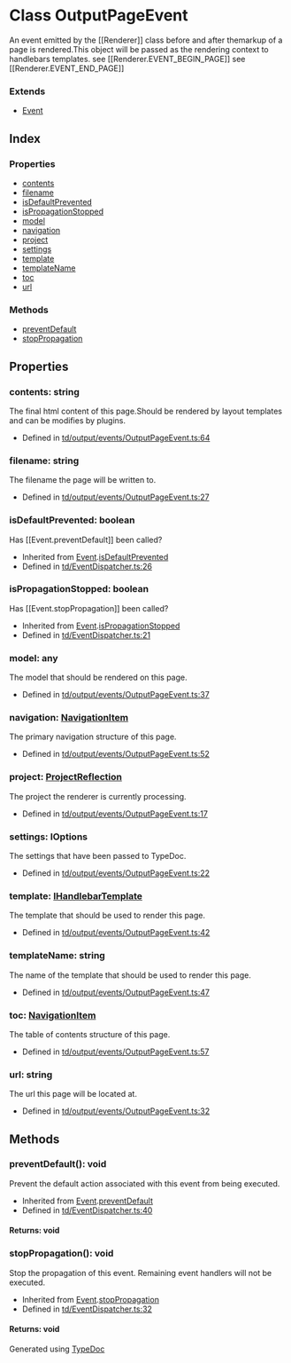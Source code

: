 # Class OutputPageEvent
An event emitted by the [[Renderer]] class before and after themarkup of a page is rendered.This object will be passed as the rendering context to handlebars templates. see [[Renderer.EVENT_BEGIN_PAGE]] see [[Renderer.EVENT_END_PAGE]]


### Extends
* [Event](td.event.md)

## Index

### Properties
* [contents](td.output.outputpageevent.md#contents)
* [filename](td.output.outputpageevent.md#filename)
* [isDefaultPrevented](td.output.outputpageevent.md#isdefaultprevented)
* [isPropagationStopped](td.output.outputpageevent.md#ispropagationstopped)
* [model](td.output.outputpageevent.md#model)
* [navigation](td.output.outputpageevent.md#navigation)
* [project](td.output.outputpageevent.md#project)
* [settings](td.output.outputpageevent.md#settings)
* [template](td.output.outputpageevent.md#template)
* [templateName](td.output.outputpageevent.md#templatename)
* [toc](td.output.outputpageevent.md#toc)
* [url](td.output.outputpageevent.md#url)

### Methods
* [preventDefault](td.output.outputpageevent.md#preventdefault)
* [stopPropagation](td.output.outputpageevent.md#stoppropagation)

## Properties

### contents: string
The final html content of this page.Should be rendered by layout templates and can be modifies by plugins.
* Defined in [td/output/events/OutputPageEvent.ts:64](https://github.com/kimamula/typedoc/blob/HEAD/src/td/output/events/OutputPageEvent.ts#L64)


### filename: string
The filename the page will be written to.
* Defined in [td/output/events/OutputPageEvent.ts:27](https://github.com/kimamula/typedoc/blob/HEAD/src/td/output/events/OutputPageEvent.ts#L27)


### isDefaultPrevented: boolean
Has [[Event.preventDefault]] been called?
* Inherited from [Event](td.event.md).[isDefaultPrevented](td.event.md#isdefaultprevented)
* Defined in [td/EventDispatcher.ts:26](https://github.com/kimamula/typedoc/blob/HEAD/src/td/EventDispatcher.ts#L26)


### isPropagationStopped: boolean
Has [[Event.stopPropagation]] been called?
* Inherited from [Event](td.event.md).[isPropagationStopped](td.event.md#ispropagationstopped)
* Defined in [td/EventDispatcher.ts:21](https://github.com/kimamula/typedoc/blob/HEAD/src/td/EventDispatcher.ts#L21)


### model: any
The model that should be rendered on this page.
* Defined in [td/output/events/OutputPageEvent.ts:37](https://github.com/kimamula/typedoc/blob/HEAD/src/td/output/events/OutputPageEvent.ts#L37)


### navigation: [NavigationItem](td.output.navigationitem.md)
The primary navigation structure of this page.
* Defined in [td/output/events/OutputPageEvent.ts:52](https://github.com/kimamula/typedoc/blob/HEAD/src/td/output/events/OutputPageEvent.ts#L52)


### project: [ProjectReflection](td.models.projectreflection.md)
The project the renderer is currently processing.
* Defined in [td/output/events/OutputPageEvent.ts:17](https://github.com/kimamula/typedoc/blob/HEAD/src/td/output/events/OutputPageEvent.ts#L17)


### settings: IOptions
The settings that have been passed to TypeDoc.
* Defined in [td/output/events/OutputPageEvent.ts:22](https://github.com/kimamula/typedoc/blob/HEAD/src/td/output/events/OutputPageEvent.ts#L22)


### template: [IHandlebarTemplate](../interfaces/td.output.ihandlebartemplate.md)
The template that should be used to render this page.
* Defined in [td/output/events/OutputPageEvent.ts:42](https://github.com/kimamula/typedoc/blob/HEAD/src/td/output/events/OutputPageEvent.ts#L42)


### templateName: string
The name of the template that should be used to render this page.
* Defined in [td/output/events/OutputPageEvent.ts:47](https://github.com/kimamula/typedoc/blob/HEAD/src/td/output/events/OutputPageEvent.ts#L47)


### toc: [NavigationItem](td.output.navigationitem.md)
The table of contents structure of this page.
* Defined in [td/output/events/OutputPageEvent.ts:57](https://github.com/kimamula/typedoc/blob/HEAD/src/td/output/events/OutputPageEvent.ts#L57)


### url: string
The url this page will be located at.
* Defined in [td/output/events/OutputPageEvent.ts:32](https://github.com/kimamula/typedoc/blob/HEAD/src/td/output/events/OutputPageEvent.ts#L32)


## Methods

### preventDefault(): void
Prevent the default action associated with this event from being executed.  
* Inherited from [Event](td.event.md).[preventDefault](td.event.md#preventdefault)
* Defined in [td/EventDispatcher.ts:40](https://github.com/kimamula/typedoc/blob/HEAD/src/td/EventDispatcher.ts#L40)

#### Returns: void

### stopPropagation(): void
Stop the propagation of this event. Remaining event handlers will not be executed.  
* Inherited from [Event](td.event.md).[stopPropagation](td.event.md#stoppropagation)
* Defined in [td/EventDispatcher.ts:32](https://github.com/kimamula/typedoc/blob/HEAD/src/td/EventDispatcher.ts#L32)

#### Returns: void


Generated using [TypeDoc](http://typedoc.io)
